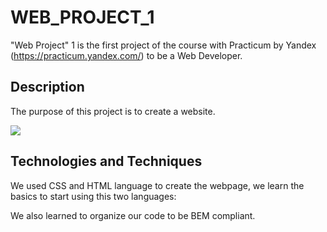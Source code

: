 # WEB_PROJECT_1

"Web Project" 1 is the first project of the course with Practicum by Yandex (https://practicum.yandex.com/) to be a Web Developer.

## Description

The purpose of this project is to create a website.

![](https://github.com/Santiag0SR/web_project_1/blob/968eb319ffd4000b24390f778ff10b156cc46c8a/images/gif_web_example_for_README.gif)

## Technologies and Techniques

We used CSS and HTML language to create the webpage, we learn the basics to start using this two languages:

We also learned to organize our code to be BEM compliant.
